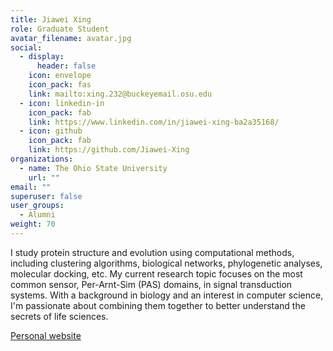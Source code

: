 ```yaml
---
title: Jiawei Xing
role: Graduate Student
avatar_filename: avatar.jpg
social:
  - display:
      header: false
    icon: envelope
    icon_pack: fas
    link: mailto:xing.232@buckeyemail.osu.edu
  - icon: linkedin-in
    icon_pack: fab
    link: https://www.linkedin.com/in/jiawei-xing-ba2a35168/
  - icon: github
    icon_pack: fab
    link: https://github.com/Jiawei-Xing
organizations:
  - name: The Ohio State University
    url: ""
email: ""
superuser: false
user_groups:
  - Alumni
weight: 70
---
```


<div class="col-12 col-lg-12">
  <div class="row person-info">
    <p>I study protein structure and evolution using computational methods, including clustering algorithms, biological networks, phylogenetic analyses, molecular docking, etc. My current research topic focuses on the most common sensor, Per-Arnt-Sim (PAS) domains, in signal transduction systems. With a background in biology and an interest in computer science, I'm passionate about combining them together to better understand the secrets of life sciences.</p>
    <p><a href="https://jiawei-xing.github.io/" target = "_blank">Personal website</a></p>
  </div>
</div>
